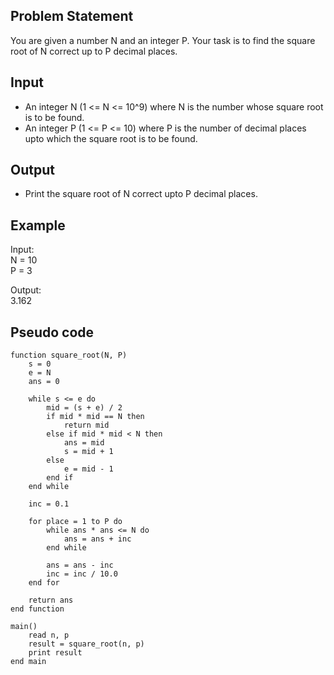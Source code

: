 ## Problem Statement
You are given a number N and an integer P. Your task is to find the square root of N correct up to P decimal places.

## Input
- An integer N (1 <= N <= 10^9) where N is the number whose square root is to be found.
- An integer P (1 <= P <= 10) where P is the number of decimal places upto which the square root is to be found.

## Output
- Print the square root of N correct upto P decimal places.

## Example

Input:  
N = 10  
P = 3  

Output:  
3.162  

## Pseudo code
```
function square_root(N, P) 
    s = 0
    e = N
    ans = 0

    while s <= e do
        mid = (s + e) / 2
        if mid * mid == N then
            return mid
        else if mid * mid < N then
            ans = mid
            s = mid + 1
        else
            e = mid - 1
        end if
    end while

    inc = 0.1

    for place = 1 to P do
        while ans * ans <= N do
            ans = ans + inc
        end while

        ans = ans - inc
        inc = inc / 10.0
    end for

    return ans
end function

main()
    read n, p
    result = square_root(n, p)
    print result
end main
```
